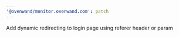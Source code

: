 ```yaml
---
'@ovenwand/monitor.ovenwand.com': patch
---
```


Add dynamic redirecting to login page using referer header or param
